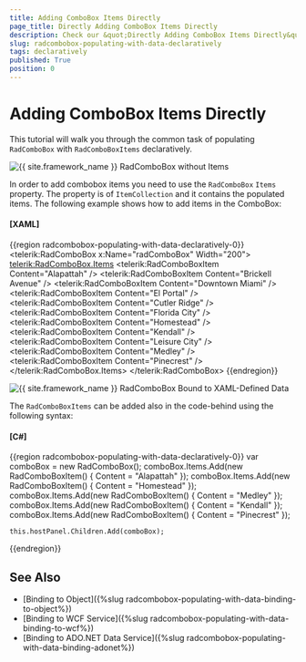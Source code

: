 ```yaml
---
title: Adding ComboBox Items Directly
page_title: Directly Adding ComboBox Items Directly
description: Check our &quot;Directly Adding ComboBox Items Directly&quot; documentation article for the RadComboBox WPF control.
slug: radcombobox-populating-with-data-declaratively
tags: declaratively
published: True
position: 0
---
```


# Adding ComboBox Items Directly

This tutorial will walk you through the common task of populating `RadComboBox` with `RadComboBoxItems` declaratively. 

![{{ site.framework_name }} RadComboBox without Items](images/RadComboBox_PopulatingWithData_Declaratively_010.png)

In order to add combobox items you need to use the `RadComboBox` `Items` property. The property is of `ItemCollection` and it contains the populated items. The following example shows how to add items in the ComboBox:

#### __[XAML]__  
{{region radcombobox-populating-with-data-declaratively-0}}
	<telerik:RadComboBox x:Name="radComboBox" Width="200">
		<telerik:RadComboBox.Items>
			<telerik:RadComboBoxItem Content="Alapattah" />
			<telerik:RadComboBoxItem Content="Brickell Avenue" />
			<telerik:RadComboBoxItem Content="Downtown Miami" />
			<telerik:RadComboBoxItem Content="El Portal" />
			<telerik:RadComboBoxItem Content="Cutler Ridge" />
			<telerik:RadComboBoxItem Content="Florida City" />
			<telerik:RadComboBoxItem Content="Homestead" />
			<telerik:RadComboBoxItem Content="Kendall" />
			<telerik:RadComboBoxItem Content="Leisure City" />
			<telerik:RadComboBoxItem Content="Medley" />
			<telerik:RadComboBoxItem Content="Pinecrest" />
		</telerik:RadComboBox.Items>
	</telerik:RadComboBox>
{{endregion}}

![{{ site.framework_name }} RadComboBox Bound to XAML-Defined Data](images/RadComboBox_PopulatingWithData_Declaratively_020.png)

The `RadComboBoxItems` can be added also in the code-behind using the following syntax:

#### __[C#]__  
{{region radcombobox-populating-with-data-declaratively-0}}
	var comboBox = new RadComboBox();
	comboBox.Items.Add(new RadComboBoxItem() { Content = "Alapattah" });
	comboBox.Items.Add(new RadComboBoxItem() { Content = "Homestead" });
	comboBox.Items.Add(new RadComboBoxItem() { Content = "Medley" });
	comboBox.Items.Add(new RadComboBoxItem() { Content = "Kendall" });
	comboBox.Items.Add(new RadComboBoxItem() { Content = "Pinecrest" });
	
	this.hostPanel.Children.Add(comboBox);
{{endregion}}

## See Also  
 * [Binding to Object]({%slug radcombobox-populating-with-data-binding-to-object%})
 * [Binding to WCF Service]({%slug radcombobox-populating-with-data-binding-to-wcf%})
 * [Binding to ADO.NET Data Service]({%slug radcombobox-populating-with-data-binding-adonet%})